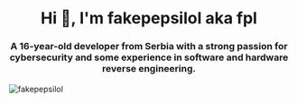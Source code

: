 <h1 align="center">Hi 👋, I'm fakepepsilol aka fpl</h1>
<h3 align="center">A 16-year-old developer from Serbia with a strong passion for cybersecurity and some experience in software and hardware reverse engineering.</h3>
<p>&nbsp;<img align="center" src="https://github-readme-stats.vercel.app/api?username=fakepepsilol&show_icons=true&locale=en" alt="fakepepsilol" /></p>
